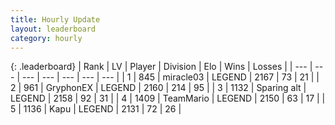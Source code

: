 ```yaml
---
title: Hourly Update
layout: leaderboard
category: hourly
---
```


{: .leaderboard}
| Rank | LV | Player | Division | Elo | Wins | Losses |
| --- | --- | --- | --- | --- | --- | --- |
| <span data-change="0">1</span> | 845 | <span title="ID: 416373">miracle03</span> | LEGEND | <span data-change="0">2167</span> | <span data-change="0">73</span> | <span data-change="0">21</span> |
| <span data-change="0">2</span> | 961 | <span title="ID: 315148">GryphonEX</span> | LEGEND | <span data-change="0">2160</span> | <span data-change="0">214</span> | <span data-change="0">95</span> |
| <span data-change="0">3</span> | 1132 | <span title="ID: 203132">Sparing alt</span> | LEGEND | <span data-change="0">2158</span> | <span data-change="0">92</span> | <span data-change="0">31</span> |
| <span data-change="0">4</span> | 1409 | <span title="ID: 164871">TeamMario</span> | LEGEND | <span data-change="15">2150</span> | <span data-change="3">63</span> | <span data-change="0">17</span> |
| <span data-change="0">5</span> | 1136 | <span title="ID: 204953">Kapu</span> | LEGEND | <span data-change="0">2131</span> | <span data-change="0">72</span> | <span data-change="0">26</span> |